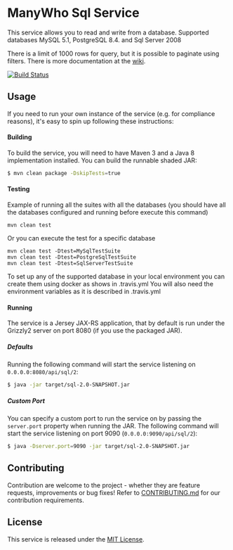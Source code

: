 ManyWho Sql Service
===================

This service allows you to read and write from a database.
Supported databases MySQL 5.1, PostgreSQL 8.4. and Sql Server 2008

There is a limit of 1000 rows for query, but it is possible to paginate using filters.
There is more documentation at the [wiki](https://github.com/manywho/service-sql/wiki). 

[![Build Status](https://travis-ci.org/manywho/service-sql.svg?branch=develop)](https://travis-ci.org/manywho/service-sql)

## Usage

If you need to run your own instance of the service (e.g. for compliance reasons), it's easy to spin up following these
instructions:

#### Building

To build the service, you will need to have Maven 3 and a Java 8 implementation installed.
You can build the runnable shaded JAR:

```bash
$ mvn clean package -DskipTests=true
```

#### Testing

Example of running all the suites with all the databases (you should have all the databases configured and running before execute this command)

````
mvn clean test 
````

Or you can execute the test for a specific database

````
mvn clean test -Dtest=MySqlTestSuite
mvn clean test -Dtest=PostgreSqlTestSuite
mvn clean test -Dtest=SqlServerTestSuite
````

To set up any of the supported database in your local environment you can create them using docker as shows in .travis.yml
You will also need the environment variables as it is described in .travis.yml


#### Running

The service is a Jersey JAX-RS application, that by default is run under the Grizzly2 server on port 8080 (if you use 
the packaged JAR).

##### Defaults

Running the following command will start the service listening on `0.0.0.0:8080/api/sql/2`:

```bash
$ java -jar target/sql-2.0-SNAPSHOT.jar
```

##### Custom Port

You can specify a custom port to run the service on by passing the `server.port` property when running the JAR. The
following command will start the service listening on port 9090 (`0.0.0.0:9090/api/sql/2`):

```bash
$ java -Dserver.port=9090 -jar target/sql-2.0-SNAPSHOT.jar
```

## Contributing

Contribution are welcome to the project - whether they are feature requests, improvements or bug fixes! Refer to 
[CONTRIBUTING.md](CONTRIBUTING.md) for our contribution requirements.

## License

This service is released under the [MIT License](http://opensource.org/licenses/mit-license.php).
